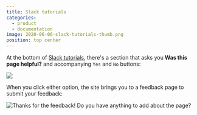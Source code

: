 ```yaml
---
title: Slack tutorials
categories:
  - product
  - documentation
image: 2020-06-06-slack-tutorials-thumb.png
position: top center
---
```


At the bottom of [Slack tutorials](https://api.slack.com/tutorials/), there's a section that asks you **Was this page helpful?** and accompanying `Yes` and `No` buttons:

![](/feedback-library/img/2020-06-06-slack-tutorials.png)

When you click either option, the site brings you to a feedback page to submit your feedback:

![Thanks for the feedback! Do you have anything to add about the page?](/feedback-library/img/2020-06-06-slack-tutorials-2.png)
